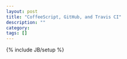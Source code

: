 ```yaml
---
layout: post
title: "CoffeeScript, GitHub, and Travis CI"
description: ""
category: 
tags: []
---
```

{% include JB/setup %}

